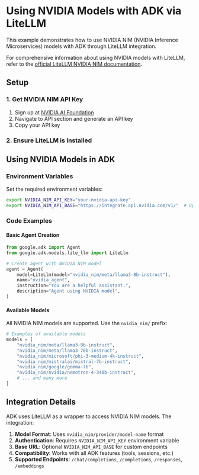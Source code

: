 # Using NVIDIA Models with ADK via LiteLLM

This example demonstrates how to use NVIDIA NIM (NVIDIA Inference Microservices) models with ADK through LiteLLM integration.

For comprehensive information about using NVIDIA models with LiteLLM, refer to the [official LiteLLM NVIDIA NIM documentation](https://github.com/BerriAI/litellm/blob/main/docs/my-website/docs/providers/nvidia_nim.md?plain=1).

## Setup

### 1. Get NVIDIA NIM API Key

1. Sign up at [NVIDIA AI Foundation](https://www.nvidia.com/en-us/ai-data-science/cloud/)
2. Navigate to API section and generate an API key
3. Copy your API key

### 2. Ensure LiteLLM is Installed


## Using NVIDIA Models in ADK

### Environment Variables

Set the required environment variables:

```bash
export NVIDIA_NIM_API_KEY="your-nvidia-api-key"
export NVIDIA_NIM_API_BASE="https://integrate.api.nvidia.com/v1/"  # Optional
```

### Code Examples

#### Basic Agent Creation

```python
from google.adk import Agent
from google.adk.models.lite_llm import LiteLlm

# Create agent with NVIDIA NIM model
agent = Agent(
    model=LiteLlm(model="nvidia_nim/meta/llama3-8b-instruct"),
    name="nvidia_agent",
    instruction="You are a helpful assistant.",
    description="Agent using NVIDIA model",
)
```

#### Available Models

All NVIDIA NIM models are supported. Use the `nvidia_nim/` prefix:

```python
# Examples of available models
models = [
    "nvidia_nim/meta/llama3-8b-instruct",
    "nvidia_nim/meta/llama3-70b-instruct", 
    "nvidia_nim/microsoft/phi-3-medium-4k-instruct",
    "nvidia_nim/mistralai/mistral-7b-instruct",
    "nvidia_nim/google/gemma-7b",
    "nvidia_nim/nvidia/nemotron-4-340b-instruct",
    # ... and many more
]
```

## Integration Details

ADK uses LiteLLM as a wrapper to access NVIDIA NIM models. The integration:

1. **Model Format**: Uses `nvidia_nim/provider/model-name` format
2. **Authentication**: Requires `NVIDIA_NIM_API_KEY` environment variable
3. **Base URL**: Optional `NVIDIA_NIM_API_BASE` for custom endpoints
4. **Compatibility**: Works with all ADK features (tools, sessions, etc.)
5. **Supported Endpoints**: `/chat/completions`, `/completions`, `/responses`, `/embeddings` 